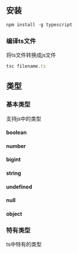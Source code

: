 ## 安装

```js
npm install -g typescript
```

### 编译ts文件

将ts文件转换成js文件

```js
tsc filename.ts
```

## 类型

### 基本类型

支持js中的类型

#### boolean

#### number

#### bigint

#### string

#### undefined

#### null

#### object

### 特有类型

ts中特有的类型

